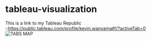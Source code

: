 # tableau-visualization
This is a link to my Tableau Republic ::https://public.tableau.com/profile/kevin.wanyama#!/?activeTab=0
![TABS MAP](https://user-images.githubusercontent.com/56598203/120937845-7d48d600-c718-11eb-9fe0-0bbd6ec955a3.JPG)
